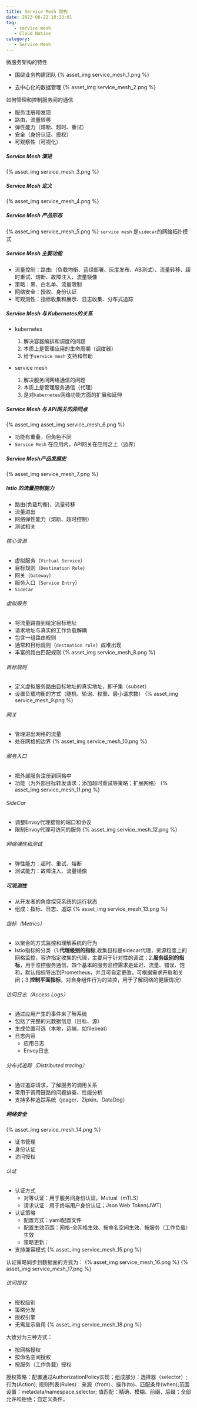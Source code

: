 ```yaml
---
title: Service Mesh 架构
date: 2023-08-22 10:23:01
tag: 
   - service mesh
   - Cloud Native
category:
   - Service Mesh
---
```


微服务架构的特性

- 围绕业务构建团队
{% asset_img service_mesh_1.png %}

- 去中心化的数据管理
{% asset_img service_mesh_2.png %}
<!-- more -->
如何管理和控制服务间的通信

- 服务注册和发现
- 路由，流量转移
- 弹性能力（熔断、超时、重试）
- 安全（身份认证、授权）
- 可观察性（可视化）

##### Service Mesh 演进

{% asset_img service_mesh_3.png %}

##### Service Mesh 定义

{% asset_img service_mesh_4.png %}

##### Service Mesh 产品形态

{% asset_img service_mesh_5.png %}
`service mesh` 是`sidecar`的网络拓扑模式

##### Service Mesh 主要功能

- 流量控制：路由:（负载均衡、蓝绿部署、灰度发布、AB测试）、流量转移、超时重试、熔断、故障注入、流量镜像
- 策略：黑、白名单、流量限制
- 网络安全：授权、身份认证
- 可观测性：指标收集和展示、日志收集、分布式追踪

##### Service Mesh 与 Kubernetes的关系

- kubernetes
    1. 解决容器编排和调度的问题
    2. 本质上是管理应用的生命周期（调度器）
    3. 给予`service mesh` 支持和帮助

- service mesh
    1. 解决服务间网络通信的问题
    2. 本质上是管理服务通信（代理）
    3. 是对`kubernetes`网络功能方面的扩展和延伸

##### Service Mesh 与 API网关的异同点

{% asset_img asset_img service_mesh_6.png %}
- 功能有重叠，但角色不同
- `Service Mesh` 在应用内，API网关在应用之上（边界）

##### Service Mesh产品发展史

{% asset_img service_mesh_7.png  %}

##### Istio 的流量控制能力

- 路由(负载均衡)、流量转移
- 流量进出
- 网络弹性能力（熔断、超时控制）
- 测试相关

###### 核心资源
- 虚拟服务（`Virtual Service`）
- 目标规则（`Destination Rule`）
- 网关（`Gateway`）
- 服务入口（`Service Entry`）
- `SideCar`

###### 虚拟服务
- 将流量路由到给定目标地址
- 请求地址与真实的工作负载解耦
- 包含一组路由规则
- 通常和目标规则（`destnation rule`）成堆出现
- 丰富的路由匹配规则
{% asset_img service_mesh_8.png  %}

###### 目标规则
- 定义虚拟服务路由目标地址的真实地址，即子集（subset）
- 设置负载均衡的方式（随机、轮询、权重、最小请求数）
{% asset_img service_mesh_9.png  %}

###### 网关
- 管理进出网格的流量
- 处在网格的边界
{% asset_img service_mesh_10.png  %}

###### 服务入口
- 把外部服务注册到网格中
- 功能（为外部目标转发请求；添加超时重试等策略；扩展网格）
{% asset_img service_mesh_11.png  %}

###### SideCar
- 调整Envoy代理接管的端口和协议
- 限制Envoy代理可访问的服务
{% asset_img service_mesh_12.png  %}

###### 网络弹性和测试
- 弹性能力：超时、重试、熔断
- 测试能力：故障注入、流量镜像

##### 可观测性

- 从开发者的角度探究系统的运行状态
- 组成：指标、日志、追踪
{% asset_img service_mesh_13.png  %}

###### 指标（Metrics）
- 以聚合的方式监控和理解系统的行为
- Istio指标的分类（1.**代理级别的指标**,收集目标是sidecar代理，资源粒度上的网格监控，容许指定收集的代理，主要用于针对性的调试；2.**服务级别的指标**，用于监控服务通信，四个基本的服务监控需求是延迟、流量、错误、饱和，默认指标导出到Prometheus，并且可自定更改。可根据需求开启和关闭；3.**控制平面指标**，对自身组件行为的监控，用于了解网络的健康情况）

###### 访问日志（Access Logs）
- 通过应用产生的事件来了解系统
- 包括了完整的元数据信息（目标、源）
- 生成位置可选（本地，远端，如filebeat）
- 日志内容
  - 应用日志
  - Envoy日志

###### 分布式追踪（Distributed tracing）
- 通过追踪请求，了解服务的调用关系
- 常用于调用链路的问题排查、性能分析
- 支持多种追踪系统（jeager、Zipkin、DataDog）

##### 网络安全
{% asset_img service_mesh_14.png  %}

- 证书管理
- 身份认证
- 访问授权

###### 认证
- 认证方式
  - 对等认证：用于服务间身份认证。Mutual（mTLS）
  - 请求认证：用于终端用户身份认证；Json Web Token(JWT)
- 认证策略
  - 配置方式：yaml配置文件
  - 配置生效范围：网格-全网格生效、按命名空间生效、按服务（工作负载）生效
  - 策略更新：
- 支持兼容模式
{% asset_img service_mesh_15.png  %}

认证策略同步到数据面的方式为：
{% asset_img service_mesh_16.png  %} {% asset_img service_mesh_17.png  %}

###### 访问授权
- 授权级别
- 策略分发
- 授权引擎
- 无需显示启用
{% asset_img service_mesh_18.png  %}

大致分为三种方式：
- 按网格授权
- 按命名空间授权
- 按服务（工作负载）授权

授权策略：配置通过AuthorizationPolicy实现；组成部分：选择器（selector）;行为(Action); 规则列表(Rules)：来源（from）、操作(to)、匹配条件(when);范围设置：metadata/namespace,selector; 值匹配：精确、模糊、前缀、后缀；全部允许和拒绝；自定义条件。
